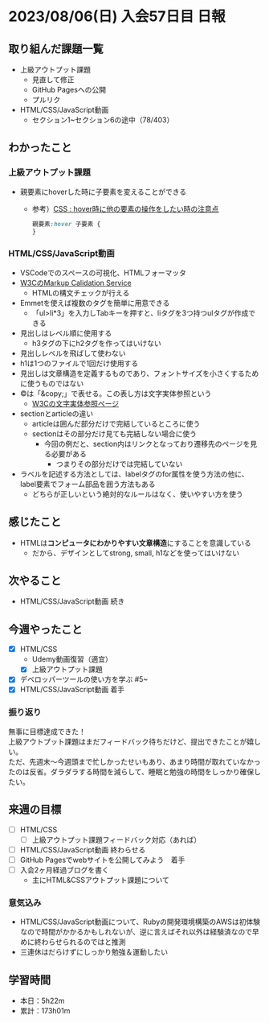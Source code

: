 # 2023/08/06(日) 入会57日目 日報

## 取り組んだ課題一覧

- 上級アウトプット課題
  - 見直して修正
  - GitHub Pagesへの公開
  - プルリク
- HTML/CSS/JavaScript動画
  - セクション1~セクション6の途中（78/403）

## わかったこと

### 上級アウトプット課題

- 親要素にhoverした時に子要素を変えることができる
  - 参考）[CSS : hover時に他の要素の操作をしたい時の注意点](https://qiita.com/Jinta/items/01cd35ba35c7e00aef47)

    ```css
    親要素:hover 子要素 {
    }
    ```

### HTML/CSS/JavaScript動画

- VSCodeでのスペースの可視化、HTMLフォーマッタ
- [W3CのMarkup Calidation Service](https://validator.w3.org/)
  - HTMLの構文チェックが行える
- Emmetを使えば複数のタグを簡単に用意できる
  - 「ul>li*3」を入力しTabキーを押すと、liタグを3つ持つulタグが作成できる
- 見出しはレベル順に使用する
  - h3タグの下にh2タグを作ってはいけない
- 見出しレベルを飛ばして使わない
- h1は1つのファイルで1回だけ使用する
- 見出しは文章構造を定義するものであり、フォントサイズを小さくするために使うものではない
- ©︎は「\&copy;」で表せる。この表し方は文字実体参照という
  - [W3Cの文字実体参照ページ](https://html.spec.whatwg.org/multipage/named-characters.html)
- sectionとarticleの違い
  - articleは囲んだ部分だけで完結しているところに使う
  - sectionはその部分だけ見ても完結しない場合に使う
    - 今回の例だと、section内はリンクとなっており遷移先のページを見る必要がある
      - つまりその部分だけでは完結していない
- ラベルを記述する方法としては、labelタグのfor属性を使う方法の他に、label要素でフォーム部品を囲う方法もある
  - どちらが正しいという絶対的なルールはなく、使いやすい方を使う

## 感じたこと

- HTMLは**コンピュータにわかりやすい文章構造**にすることを意識している
  - だから、デザインとしてstrong, small, h1などを使ってはいけない

## 次やること

- HTML/CSS/JavaScript動画 続き

## 今週やったこと

- [x] HTML/CSS
  - Udemy動画復習（適宜）
  - [x] 上級アウトプット課題
- [x] デベロッパーツールの使い方を学ぶ #5~
- [x] HTML/CSS/JavaScript動画 着手

### 振り返り

無事に目標達成できた！  
上級アウトプット課題はまだフィードバック待ちだけど、提出できたことが嬉しい。  
ただ、先週末〜今週頭まで忙しかったせいもあり、あまり時間が取れていなかったのは反省。ダラダラする時間を減らして、睡眠と勉強の時間をしっかり確保したい。

## 来週の目標

- [ ] HTML/CSS
  - [ ] 上級アウトプット課題フィードバック対応（あれば）
- [ ] HTML/CSS/JavaScript動画 終わらせる
- [ ] GitHub Pagesでwebサイトを公開してみよう　着手
- [ ] 入会2ヶ月経過ブログを書く
  - 主にHTML&CSSアウトプット課題について

### 意気込み

- HTML/CSS/JavaScript動画について、Rubyの開発環境構築のAWSは初体験なので時間がかかるかもしれないが、逆に言えばそれ以外は経験済なので早めに終わらせられるのではと推測
- 三連休はだらけずにしっかり勉強＆運動したい

## 学習時間

- 本日：5h22m
- 累計：173h01m
